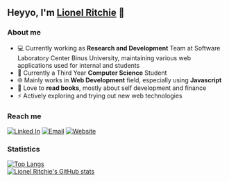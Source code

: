 ## Heyyo, I'm [Lionel Ritchie](https://ritchie.vercel.app/) 👋  


### About me  
- 💻 Currently working as **Research and Development** Team at Software Laboratory Center Binus University, maintaining various web applications used for internal and students
- 📕 Currently a Third Year **Computer Science** Student
- 🌐 Mainly works in **Web Development** field, especially using **Javascript**   
- 📘 Love to **read books**, mostly about self development and finance
- ⚡ Actively exploring and trying out new web technologies


### Reach me
[![Linked In](https://img.shields.io/badge/LinkedIn-0A66C2?style=for-the-badge&logo=LinkedIn&logoColor=White)](https://www.linkedin.com/in/lionel-ritchie/)
[![Email](https://img.shields.io/badge/Email-EA4335?style=for-the-badge&logo=Gmail&logoColor=ffffff)](mailto:lionelrtchieee@gmail.com)
[![Website](https://img.shields.io/badge/Website-FF7139?style=for-the-badge&logo=Firefox&logoColor=ffffff)](http://ritchie.vercel.app/)


### Statistics
[![Top Langs](https://github-readme-stats.vercel.app/api/top-langs/?username=lionelritchie29&layout=compact&theme=dracula)](https://github.com/lionelritchie29)  
[![Lionel Ritchie's GitHub stats](https://github-readme-stats.vercel.app/api?username=lionelritchie29&count_private=true&show_icons=true&hide=issues,contrib&theme=dracula)](https://github.com/lionelritchie29)  
